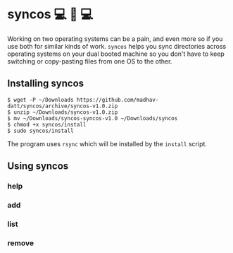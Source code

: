 # syncos :computer: :arrows_counterclockwise: :computer:

Working on two operating systems can be a pain, and even more so if you use both for similar kinds of work. `syncos` helps you sync directories across operating systems on your dual booted machine so you don't have to keep switching or copy-pasting files from one OS to the other.

## Installing syncos

```shell
$ wget -P ~/Downloads https://github.com/madhav-datt/syncos/archive/syncos-v1.0.zip
$ unzip ~/Downloads/syncos-v1.0.zip
$ mv ~/Downloads/syncos-syncos-v1.0 ~/Downloads/syncos
$ chmod +x syncos/install
$ sudo syncos/install
```

The program uses `rsync` which will be installed by the `install` script.

## Using syncos

### help

### add

### list

### remove
